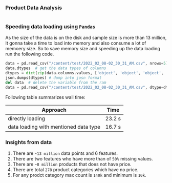 ### Product Data Analysis


# 

### Speeding data loading using `Pandas`

As the size of the data is on the disk and sample size is more than 13 million, It gonna take a time to load into memory and also consume a lot of memoery size. So to save memory size and speeding up the data loading run the following code.

```python
data = pd.read_csv("/content/test/2022_02_08-02_30_31_AM.csv", nrows=5)  #load only first 5 rows
data.dtypes  # get the data types of columns
dtypes = dict(zip(data.columns.values, ['object', 'object', 'object', 'object', 'object', 'object']))  # zip the data types and store into a vaiable
json.dumps(dtypes) # dump into josn format
del data  # delete the variable from the ram 
data = pd.read_csv("/content/test/2022_02_08-02_30_31_AM.csv", dtype=dtypes) # load whole dataset with data type parameter
```
Following table summarizes wall time:

| Approach | Time 
|------|------|
| directly loading | 23.2 s | 
| data loading with mentioned data type | 16.7 s | 


### Insights from data 

1. There are `~13 million` data points and 6 features.
2. There are two features who have more than of `50%` missing values.
3. There are `~8 million` products that does not have price.
4. There are total `278` product categories which have no price.
5. For any prodct category max count is `140k` and minimum is `10k`.
